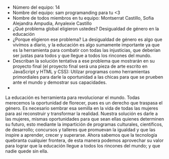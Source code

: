 - Número del equipo: 14
- Nombre del equipo: sam programanding para tu <3
- Nombre de todos miembros en tu equipo: Montserrat Castillo, Sofia Alejandra Ampudia, Anyalexie Castillo
- ¿Qué problema global eligieron ustedes? Desigualdad de género en la educación 
- ¿Porque eligieron ese problema? La desigualdad de género es algo que vivímos a diario, y la educación es algo sumamente importante ya que es la herramienta para combatir con todas las injusticias, que deberían ser justas para todos y que llegue a todos los rincones del mundo.
- Describan la solución tentativa a ese problema que mostrarán en su proyecto final (el proyecto final será una pieza de arte escrito en JavaScript y HTML y CSS): Utilzar programas como herramientas primordiales para darle la oportunidad a las chicas para que se prueben ante el mundo y demostrar sus capacidades.
-
La educación es herramienta para revolucionar el mundo. Todas merecemos la oportunidad de florecer, pues es un derecho que traspasa el género. Es necesario sembrar esa semilla en la vida de todas las mujeres para así reconstruir y transformar la realidad.
Nuestra solución es darle a las mujeres, mismas oportunidades para que sean ellas quienes determinen su futuro, esto mediante la impartición de programas culturales, científicos, de desarrollo; concursos y talleres que promuevan la igualdad y que las inspire a aprender, crecer y superarse. Ahora sabemos que la tecnología quebranta cualquier frontera, de esta manera podemos aprovechar su valor para lograr que la educación llegue a todos los rincones del mundo; y que nadie quede sin ella.
